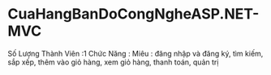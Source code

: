 # CuaHangBanDoCongNgheASP.NET-MVC
Số Lượng Thành Viên :1 
Chức Năng : Miêu : đăng nhập và đăng ký, tìm kiếm, sắp xếp, thêm vào giỏ hàng, xem
giỏ hàng, thanh toán, quản trị
